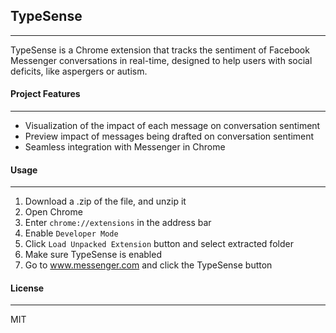 ## TypeSense
---

TypeSense is a Chrome extension that tracks the sentiment of Facebook Messenger conversations in real-time, designed to help users with social deficits, like aspergers or autism.

#### Project Features
---

+ Visualization of the impact of each message on conversation sentiment
+ Preview impact of messages being drafted on conversation sentiment
+ Seamless integration with Messenger in Chrome


#### Usage
---

1. Download a .zip of the file, and unzip it
2. Open Chrome
3. Enter `chrome://extensions` in the address bar
4. Enable `Developer Mode`
5. Click `Load Unpacked Extension` button and select extracted folder
6. Make sure TypeSense is enabled
7. Go to www.messenger.com and click the TypeSense button


#### License
---

MIT
